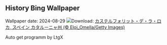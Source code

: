 ## History Bing Wallpaper
Wallpaper date: 2024-08-29
![](https://www.bing.com/th?id=OHR.CastellfollitSpain_JA-JP7179605635_UHD.jpg&w=1000)Download: [カステルフォリット・デ・ラ・ロカ, スペイン カタルーニャ州 (© Eloi_Omella/Getty Images)](https://www.bing.com/th?id=OHR.CastellfollitSpain_JA-JP7179605635_UHD.jpg)

Auto get programm by LtgX
